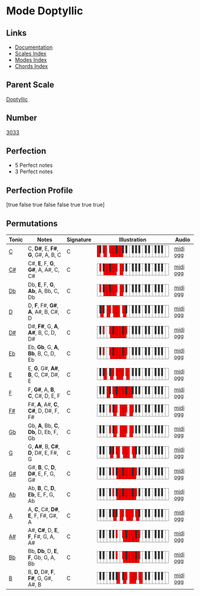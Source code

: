 # Mode Doptyllic

## Links

- [Documentation](index.md)
- [Scales Index](Scales.md)
- [Modes Index](Modes.md)
- [Chords Index](Chords.md)

## Parent Scale

[Doptyllic](ScaleDoptyllic.md)

## Number

[3033](https://ianring.com/musictheory/scales/3033)

## Perfection

- 5 Perfect notes
- 3 Perfect notes

## Perfection Profile

[true false true false false true true true]

## Permutations

| Tonic | Notes | Signature | Illustration | Audio |
|-------|-------|-----------|--------------|-------|
| [C](ModeCNaturalDoptyllic.md) | C, **D#**, E, **F#**, **G**, G#, A, B, C | C | ![CNaturalDoptyllic](ModeCNaturalDoptyllic.png) | [midi](ModeCNaturalDoptyllic.mid) [ogg](ModeCNaturalDoptyllic.ogg) |
| [C#](ModeCSharpDoptyllic.md) | C#, **E**, F, **G**, **G#**, A, A#, C, C# | C | ![CSharpDoptyllic](ModeCSharpDoptyllic.png) | [midi](ModeCSharpDoptyllic.mid) [ogg](ModeCSharpDoptyllic.ogg) |
| [Db](ModeDFlatDoptyllic.md) | Db, **E**, F, **G**, **Ab**, A, Bb, C, Db | C | ![DFlatDoptyllic](ModeDFlatDoptyllic.png) | [midi](ModeDFlatDoptyllic.mid) [ogg](ModeDFlatDoptyllic.ogg) |
| [D](ModeDNaturalDoptyllic.md) | D, **F**, F#, **G#**, **A**, A#, B, C#, D | C | ![DNaturalDoptyllic](ModeDNaturalDoptyllic.png) | [midi](ModeDNaturalDoptyllic.mid) [ogg](ModeDNaturalDoptyllic.ogg) |
| [D#](ModeDSharpDoptyllic.md) | D#, **F#**, G, **A**, **A#**, B, C, D, D# | C | ![DSharpDoptyllic](ModeDSharpDoptyllic.png) | [midi](ModeDSharpDoptyllic.mid) [ogg](ModeDSharpDoptyllic.ogg) |
| [Eb](ModeEFlatDoptyllic.md) | Eb, **Gb**, G, **A**, **Bb**, B, C, D, Eb | C | ![EFlatDoptyllic](ModeEFlatDoptyllic.png) | [midi](ModeEFlatDoptyllic.mid) [ogg](ModeEFlatDoptyllic.ogg) |
| [E](ModeENaturalDoptyllic.md) | E, **G**, G#, **A#**, **B**, C, C#, D#, E | C | ![ENaturalDoptyllic](ModeENaturalDoptyllic.png) | [midi](ModeENaturalDoptyllic.mid) [ogg](ModeENaturalDoptyllic.ogg) |
| [F](ModeFNaturalDoptyllic.md) | F, **G#**, A, **B**, **C**, C#, D, E, F | C | ![FNaturalDoptyllic](ModeFNaturalDoptyllic.png) | [midi](ModeFNaturalDoptyllic.mid) [ogg](ModeFNaturalDoptyllic.ogg) |
| [F#](ModeFSharpDoptyllic.md) | F#, **A**, A#, **C**, **C#**, D, D#, F, F# | C | ![FSharpDoptyllic](ModeFSharpDoptyllic.png) | [midi](ModeFSharpDoptyllic.mid) [ogg](ModeFSharpDoptyllic.ogg) |
| [Gb](ModeGFlatDoptyllic.md) | Gb, **A**, Bb, **C**, **Db**, D, Eb, F, Gb | C | ![GFlatDoptyllic](ModeGFlatDoptyllic.png) | [midi](ModeGFlatDoptyllic.mid) [ogg](ModeGFlatDoptyllic.ogg) |
| [G](ModeGNaturalDoptyllic.md) | G, **A#**, B, **C#**, **D**, D#, E, F#, G | C | ![GNaturalDoptyllic](ModeGNaturalDoptyllic.png) | [midi](ModeGNaturalDoptyllic.mid) [ogg](ModeGNaturalDoptyllic.ogg) |
| [G#](ModeGSharpDoptyllic.md) | G#, **B**, C, **D**, **D#**, E, F, G, G# | C | ![GSharpDoptyllic](ModeGSharpDoptyllic.png) | [midi](ModeGSharpDoptyllic.mid) [ogg](ModeGSharpDoptyllic.ogg) |
| [Ab](ModeAFlatDoptyllic.md) | Ab, **B**, C, **D**, **Eb**, E, F, G, Ab | C | ![AFlatDoptyllic](ModeAFlatDoptyllic.png) | [midi](ModeAFlatDoptyllic.mid) [ogg](ModeAFlatDoptyllic.ogg) |
| [A](ModeANaturalDoptyllic.md) | A, **C**, C#, **D#**, **E**, F, F#, G#, A | C | ![ANaturalDoptyllic](ModeANaturalDoptyllic.png) | [midi](ModeANaturalDoptyllic.mid) [ogg](ModeANaturalDoptyllic.ogg) |
| [A#](ModeASharpDoptyllic.md) | A#, **C#**, D, **E**, **F**, F#, G, A, A# | C | ![ASharpDoptyllic](ModeASharpDoptyllic.png) | [midi](ModeASharpDoptyllic.mid) [ogg](ModeASharpDoptyllic.ogg) |
| [Bb](ModeBFlatDoptyllic.md) | Bb, **Db**, D, **E**, **F**, Gb, G, A, Bb | C | ![BFlatDoptyllic](ModeBFlatDoptyllic.png) | [midi](ModeBFlatDoptyllic.mid) [ogg](ModeBFlatDoptyllic.ogg) |
| [B](ModeBNaturalDoptyllic.md) | B, **D**, D#, **F**, **F#**, G, G#, A#, B | C | ![BNaturalDoptyllic](ModeBNaturalDoptyllic.png) | [midi](ModeBNaturalDoptyllic.mid) [ogg](ModeBNaturalDoptyllic.ogg) |
